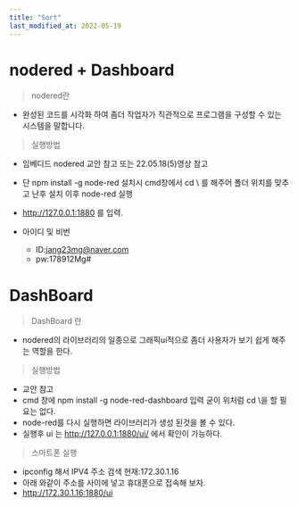 ```yaml
---
title: "Sort"
last_modified_at: 2022-05-19
---
```

# nodered + Dashboard

>nodered란 
- 완성된 코드를 시각화 하여 좀더 작업자가 직관적으로 프로그램을 구성할 수 있는 시스템을 말합니다.

> 실행방법
-  임베디드 nodered 교안 참고 또는 22.05.18(5)영상 참고
-  단 npm install -g node-red 설치시 cmd창에서 cd \ 를 해주어 폴더 위치를 맞추고 난후 설치 이후 node-red 실행
- http://127.0.0.1:1880 를 입력.

- 아이디 및 비번
  - ID:jang23mg@naver.com
  - pw:178912Mg#
# DashBoard

> DashBoard 란
- nodered의 라이브러리의 일종으로 그래픽ui적으로 좀더 사용자가 보기 쉽게 해주는 역할을 한다.

> 실행방법
- 교안 참고
- cmd 창에 npm install -g node-red-dashboard 입력 굳이 위처럼 cd \을 할 필요는 없다.
- node-red를 다시 실행하면 라이브러리가 생성 된것을 볼 수 있다.
- 실행후 ui 는 http://127.0.0.1:1880/ui/ 에서 확인이 가능하다.


> 스마트폰 실행
- ipconfig 해서 IPV4 주소 검색 현재:172.30.1.16
- 아래 와같이 주소를 사이에 넣고 휴대폰으로 접속해 보자.
- http://172.30.1.16:1880/ui